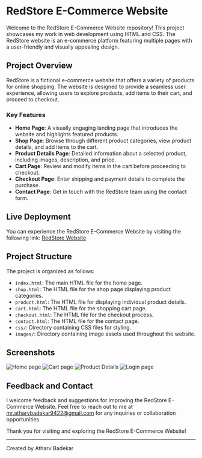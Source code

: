 # RedStore E-Commerce Website

Welcome to the RedStore E-Commerce Website repository! This project showcases my work in web development using HTML and CSS. The RedStore website is an e-commerce platform featuring multiple pages with a user-friendly and visually appealing design.

## Project Overview

RedStore is a fictional e-commerce website that offers a variety of products for online shopping. The website is designed to provide a seamless user experience, allowing users to explore products, add items to their cart, and proceed to checkout.

### Key Features

- **Home Page**: A visually engaging landing page that introduces the website and highlights featured products.
- **Shop Page**: Browse through different product categories, view product details, and add items to the cart.
- **Product Details Page**: Detailed information about a selected product, including images, description, and price.
- **Cart Page**: Review and modify items in the cart before proceeding to checkout.
- **Checkout Page**: Enter shipping and payment details to complete the purchase.
- **Contact Page**: Get in touch with the RedStore team using the contact form.

## Live Deployment

You can experience the RedStore E-Commerce Website by visiting the following link: [RedStore Website](https://atharvbadekar.github.io/Web_development_Internship_task/)

## Project Structure

The project is organized as follows:

- `index.html`: The main HTML file for the home page.
- `shop.html`: The HTML file for the shop page displaying product categories.
- `product.html`: The HTML file for displaying individual product details.
- `cart.html`: The HTML file for the shopping cart page.
- `checkout.html`: The HTML file for the checkout process.
- `contact.html`: The HTML file for the contact page.
- `css/`: Directory containing CSS files for styling.
- `images/`: Directory containing image assets used throughout the website.

## Screenshots

![Home page](https://github.com/atharvbadekar/Web_development_Internship_task/blob/8d61d4d65579e5a0d763abb06c592036d4c46a1f/screenshots/Cart.png)
![Cart page](https://github.com/atharvbadekar/Web_development_Internship_task/blob/8d61d4d65579e5a0d763abb06c592036d4c46a1f/screenshots/Login%20page.png)
![Product Details](https://github.com/atharvbadekar/Web_development_Internship_task/blob/8d61d4d65579e5a0d763abb06c592036d4c46a1f/screenshots/Product%20details.png)
![Login page](https://github.com/atharvbadekar/Web_development_Internship_task/blob/8d61d4d65579e5a0d763abb06c592036d4c46a1f/screenshots/home.png)

## Feedback and Contact

I welcome feedback and suggestions for improving the RedStore E-Commerce Website. Feel free to reach out to me at mr.atharvbadekar9422@gmail.com for any inquiries or collaboration opportunities.

Thank you for visiting and exploring the RedStore E-Commerce Website!

---
Created by Atharv Badekar
